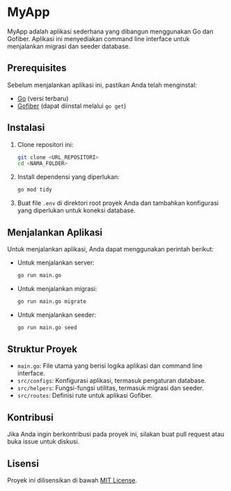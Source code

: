 # MyApp

MyApp adalah aplikasi sederhana yang dibangun menggunakan Go dan Gofiber. Aplikasi ini menyediakan command line interface untuk menjalankan migrasi dan seeder database.

## Prerequisites

Sebelum menjalankan aplikasi ini, pastikan Anda telah menginstal:

- [Go](https://golang.org/dl/) (versi terbaru)
- [Gofiber](https://gofiber.io/docs) (dapat diinstal melalui `go get`)

## Instalasi

1. Clone repositori ini:
   ```bash
   git clone <URL_REPOSITORI>
   cd <NAMA_FOLDER>
   ```

2. Install dependensi yang diperlukan:
   ```bash
   go mod tidy
   ```

3. Buat file `.env` di direktori root proyek Anda dan tambahkan konfigurasi yang diperlukan untuk koneksi database.

## Menjalankan Aplikasi

Untuk menjalankan aplikasi, Anda dapat menggunakan perintah berikut:

- Untuk menjalankan server:
  ```bash
  go run main.go
  ```

- Untuk menjalankan migrasi:
  ```bash
  go run main.go migrate
  ```

- Untuk menjalankan seeder:
  ```bash
  go run main.go seed
  ```

## Struktur Proyek

- `main.go`: File utama yang berisi logika aplikasi dan command line interface.
- `src/configs`: Konfigurasi aplikasi, termasuk pengaturan database.
- `src/helpers`: Fungsi-fungsi utilitas, termasuk migrasi dan seeder.
- `src/routes`: Definisi rute untuk aplikasi Gofiber.

## Kontribusi

Jika Anda ingin berkontribusi pada proyek ini, silakan buat pull request atau buka issue untuk diskusi.

## Lisensi

Proyek ini dilisensikan di bawah [MIT License](LICENSE).